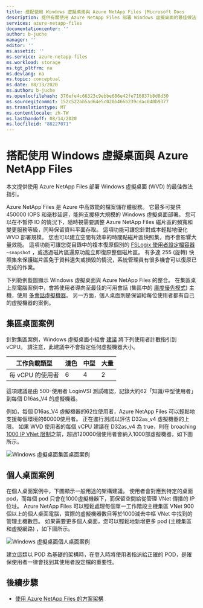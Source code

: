 ```yaml
---
title: 搭配使用 Windows 虛擬桌面與 Azure NetApp Files |Microsoft Docs
description: 提供有關使用 Azure NetApp Files 部署 Windows 虛擬桌面的最佳做法指引和範例藍圖。
services: azure-netapp-files
documentationcenter: ''
author: b-juche
manager: ''
editor: ''
ms.assetid: ''
ms.service: azure-netapp-files
ms.workload: storage
ms.tgt_pltfrm: na
ms.devlang: na
ms.topic: conceptual
ms.date: 08/13/2020
ms.author: b-juche
ms.openlocfilehash: 376efe4c66323c9ebbe686e42fe716837b8d8d30
ms.sourcegitcommit: 152c522bb5ad64e5c020b466b239cdac040b9377
ms.translationtype: MT
ms.contentlocale: zh-TW
ms.lasthandoff: 08/14/2020
ms.locfileid: "88227071"
---
```

# <a name="using-windows-virtual-desktop-with-azure-netapp-files"></a>搭配使用 Windows 虛擬桌面與 Azure NetApp Files

本文提供使用 Azure NetApp Files 部署 Windows 虛擬桌面 (WVD) 的最佳做法指引。

Azure NetApp Files 是 Azure 中高效能的檔案儲存體服務。 它最多可提供 450000 IOPS 和毫秒延遲，能夠支援極大規模的 Windows 虛擬桌面部署。 您可以在不暫停 IO 的情況下，隨時視需要調整 Azure NetApp Files 磁片區的頻寬和變更服務等級，同時保留資料平面存取。 這項功能可讓您針對成本輕鬆地優化 WVD 部署規模。 您也可以建立空間有效率的時間點磁片區快照集，而不會影響大量效能。 這項功能可讓您從目錄中的複本復原個別的 [FSLogix 使用者設定檔容器](https://docs.microsoft.com/azure/virtual-desktop/store-fslogix-profile) `~snapshot` ，或透過磁片區還原功能立即復原整個磁片區。  有多達 255 (旋轉) 快照集來保護磁片區免于資料遺失或損毀的情況，系統管理員有很多機會可以復原已完成的作業。

下列範例藍圖顯示 Windows 虛擬桌面與 Azure NetApp Files 的整合。 在集區桌上型電腦案例中，會將使用者導向至最佳的可用會話 (集區中的 [廣度優先模式](https://docs.microsoft.com/azure/virtual-desktop/host-pool-load-balancing#breadth-first-load-balancing-method)) 主機，使用 [多會話虛擬機器](https://docs.microsoft.com/azure/virtual-desktop/windows-10-multisession-faq#what-is-windows-10-enterprise-multi-session)。 另一方面，個人桌面則是保留給每位使用者都有自己的虛擬機器的案例。

## <a name="pooled-desktop-scenario"></a>集區桌面案例

針對集區案例，Windows 虛擬桌面小組會 [建議](https://docs.microsoft.com/windows-server/remote/remote-desktop-services/virtual-machine-recs#multi-session-recommendations) 將下列使用者計數指引到 vCPU。 請注意，此建議中不會指定任何虛擬機器大小。

|     工作負載類型     |     淺色    |     中型    |     大量    |
|-----------------------|--------------|---------------|--------------|
|     每 vCPU 的使用者    |     6        |     4         |     2        |


這項建議是由 500-使用者 LoginVSI 測試確認，記錄大約62「知識/中型使用者」到每個 D16as_V4 的虛擬機器。 

例如，每個 D16as_V4 虛擬機器的62位使用者，Azure NetApp Files 可以輕鬆地支援每個環境的60000使用者。 正在進行測試以評估 D32as_v4 虛擬機器的上限。 如果 WVD 使用者的每個 vCPU 建議在 D32as_v4 為 true，則在 broaching [1000 IP VNet 限制](https://docs.microsoft.com/azure/azure-netapp-files/azure-netapp-files-network-topologies)之前，超過120000個使用者會納入1000部虛擬機器，如下圖所示。  

![Windows 虛擬桌面集區桌面案例](../media/azure-netapp-files/solutions-pooled-desktop-scenario.png)   

## <a name="personal-desktop-scenario"></a>個人桌面案例 

在個人桌面案例中，下圖顯示一般用途的架構建議。 使用者會對應到特定的桌面 pod，而每個 pod 只會在1000虛擬機器下，而保留空間給從管理 VNet 傳播的 IP 位址。 Azure NetApp Files 可以輕鬆處理每個單一工作階段主機集區 VNet 900 個以上的個人桌面電腦，實際的虛擬機器數目等於1000減去中樞 VNet 中找到的管理主機數目。 如果需要更多個人桌面，您可以輕鬆地新增更多 pod (主機集區和虛擬網路) ，如下圖所示。 

![Windows 虛擬桌面個人桌面案例](../media/azure-netapp-files/solutions-personal-desktop-scenario.png)  

建立這類以 POD 為基礎的架構時，在登入時將使用者指派給正確的 POD，是確保使用者一律會找到其使用者設定檔的重要性。 

## <a name="next-steps"></a>後續步驟

- [使用 Azure NetApp Files 的方案架構](azure-netapp-files-solution-architectures.md)
